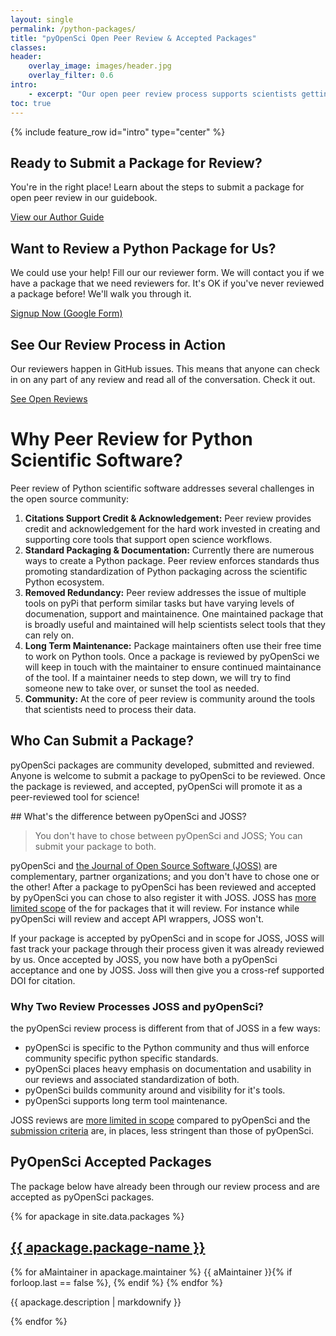 ```yaml
---
layout: single
permalink: /python-packages/
title: "pyOpenSci Open Peer Review & Accepted Packages"
classes:
header:
    overlay_image: images/header.jpg
    overlay_filter: 0.6
intro:
    - excerpt: "Our open peer review process supports scientists getting credit for the work invested in open Python tools. It also supports standardization of packaging and improved package visibility."
toc: true
---
```


{% include feature_row id="intro" type="center" %}


<div class="feature__wrapper">

  <div class="feature__item ">
    <div class="archive__item cards">
      <div class="archive__item-body">
          <h2 class="archive__item-title">Ready to Submit a Package for Review?</h2>
          <div class="archive__item-excerpt">
            <p>You're in the right place! Learn about the steps to submit a package
            for open peer review in our guidebook. </p>
          </div>  
          <p><a href="https://www.pyopensci.org/contributing-guide/open-source-software-submissions/author-guide.html" class="btn btn--inverse"><i class="fas fa-angle-right"></i> View our Author Guide </a></p>
      </div>
    </div>
  </div>

  <div class="feature__item">
    <div class="archive__item cards">
      <div class="archive__item-body">
          <h2 class="archive__item-title">Want to Review a Python Package for Us?</h2>
          <div class="archive__item-excerpt">
            <p>We could use your help! Fill our our reviewer form. We will 
            contact you if we have a package that we need reviewers for. 
            It's OK if you've never reviewed a package before! We'll walk you 
            through it. </p>
          </div>  
          <p><a href="https://forms.gle/GHfxvmS47nQFDcBM6" class="btn btn--inverse"><i class="fas fa-angle-right"></i> 
            Signup Now (Google Form) </a></p>
      </div>
    </div>
  </div>

  <div class="feature__item">
    <div class="archive__item cards">
      <div class="archive__item-body">
          <h2 class="archive__item-title">See Our Review Process in Action</h2>
          <div class="archive__item-excerpt">
            <p>Our reviewers happen in GitHub issues. This means that anyone can 
            check in on any part of any review and read all of the conversation. 
            Check it out.</p>
          </div>  
          <p><a href="" class="btn btn--inverse"><i class="fas fa-angle-right"></i> See Open Reviews </a></p>
      </div>
    </div>
  </div>
</div>

# Why Peer Review for Python Scientific Software?
Peer review of Python scientific software addresses several challenges in the 
open source community:

1. **Citations Support Credit & Acknowledgement:** Peer review provides credit and acknowledgement for the hard work invested in creating and supporting core tools that support open science workflows.
2. **Standard Packaging & Documentation:** Currently there are numerous ways to create a Python package. Peer review enforces standards thus promoting standardization of Python packaging across the scientific Python ecosystem.
3. **Removed Redundancy:** Peer review addresses the issue of multiple tools on pyPi that perform similar tasks but have varying levels of documenation, support and maintainence. One maintained package that is broadly useful and maintained will help scientists select tools that they can rely on. 
4. **Long Term Maintenance:** Package maintainers often use their free time to work on Python tools. Once a package is reviewed by pyOpenSci we will keep in touch with the maintainer to ensure continued maintainance of the tool. If a maintainer needs to step down, we will try to find someone new to take over, or sunset the tool as needed. 
5. **Community:** At the core of peer review is community around the tools that scientists need to process their data. 

## Who Can Submit a Package? 
pyOpenSci packages are community developed, submitted and reviewed. Anyone is
welcome to submit a package to pyOpenSci to be reviewed. Once the package is reviewed,
and accepted, pyOpenSci will promote it as a peer-reviewed tool for science!

<div class="notice" markdown="1">
## What's the difference between pyOpenSci and JOSS?

> You don't have to chose between pyOpenSci and JOSS; You can submit your package to both.

pyOpenSci and [the Journal of Open Source Software (JOSS)](https://joss.theoj.org/)
are complementary, partner organizations; and you don't have to chose one or the 
other! After a package to pyOpenSci has been reviewed and accepted by pyOpenSci
you can chose to also register it with JOSS. JOSS has [more limited scope](https://joss.readthedocs.io/en/latest/review_criteria.html)  of the 
for packages that it will review. For instance while pyOpenSci will review and 
accept API wrappers, JOSS won't. 

If your package is accepted by pyOpenSci and in scope for JOSS, JOSS will fast 
track your package through their process given it was already reviewed by us.
Once accepted by JOSS, you now have both a pyOpenSci acceptance and one by JOSS. 
Joss will then give you a cross-ref supported DOI for citation. 

### Why Two Review Processes JOSS and pyOpenSci? 

the pyOpenSci review process is different from that of JOSS in a few ways:
* pyOpenSci is specific to the Python community and thus will enforce community specific python specific standards. 
* pyOpenSci places heavy emphasis on documentation and usability in our reviews and associated standardization of both.
* pyOpenSci builds community around and visibility for it's tools.
* pyOpenSci supports long term tool maintenance.    


JOSS reviews are [more limited in scope](https://joss.readthedocs.io/en/latest/review_criteria.html) compared to pyOpenSci and the
[submission criteria](https://joss.readthedocs.io/en/latest/review_criteria.html)
are, in places, less stringent than those of pyOpenSci.
</div>

 




## PyOpenSci Accepted Packages
<!--TODO: This would be better as rows of 3 vs 4; also adjust font size in cards > -->
The package below have already been through our review process and are accepted
as pyOpenSci packages.

<div class="entries-grid">
    {% for apackage in site.data.packages %}
    <div class="grid__item cards">
    <article class="archive__item" itemscope="" itemtype="https://schema.org/CreativeWork">
        <div class="archive__item-teaser">
            <img src="/minimal-mistakes/assets/images/unsplash-gallery-image-1-th.jpg" alt="">
        </div>
        <h2 class="archive__item-title no_toc" itemprop="headline">
            <a href="{{ apackage.link }}" rel="permalink">
            {{ apackage.package-name }}
            </a>
        </h2>
        <p class="page__meta">
         <span class="page__meta-readtime"><i class="fas fa-feather" aria-hidden="true"></i>
         <!-- Commas in between authors -->
         {% for aMaintainer in apackage.maintainer %}  
         {{ aMaintainer }}{% if forloop.last == false %}, {% endif %}
         {% endfor %}
         </span>
        </p>
        <span class="narrow">
        <p class="archive__item-excerpt narrow" itemprop="description">{{ apackage.description | markdownify }}
        </p>
        </span>
    </article>
    </div>
    {% endfor %}
</div>




<br clear="both">

